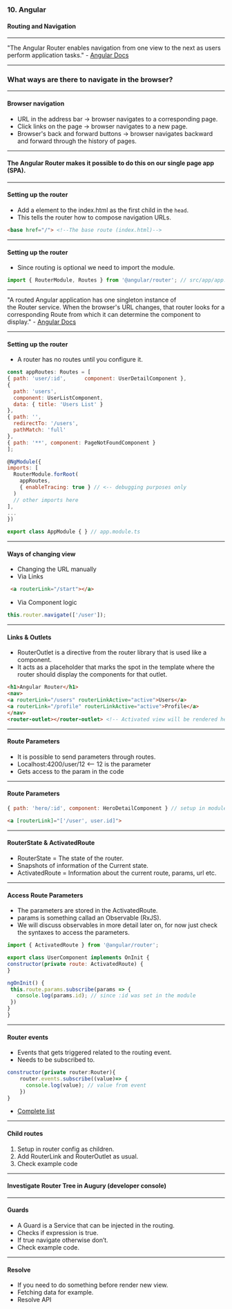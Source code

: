 ### 10. Angular
#### Routing and Navigation


---

"The Angular Router enables navigation from one view to the next as users perform application tasks." - <a href="https://angular.io/guide/router" target="_blank">Angular Docs</a>


---

### What ways are there to navigate in the browser?


---


#### Browser navigation

* URL in the address bar -> browser navigates to a corresponding page.
* Click links on the page -> browser navigates to a new page.
* Browser's back and forward buttons -> browser navigates backward and forward through the history of pages.


---

#### The Angular Router makes it possible to do this on our single page app (SPA).


---

####  Setting up the router

* Add a <base> element to the index.html as the first child in the ```head```. 
* This tells the router how to compose navigation URLs.

```HTML
<base href="/"> <!--The base route (index.html)-->
```



---


####  Setting up the router

* Since routing is optional we need to import the module.

```JavaScript
import { RouterModule, Routes } from '@angular/router'; // src/app/app.module.ts
```


---

"A routed Angular application has one singleton instance of the Router service. When the browser's URL changes, that router looks for a corresponding Route from which it can determine the component to display." - <a href="https://angular.io/guide/router" target="_blank">Angular Docs</a>


---

#### Setting up the router

* A router has no routes until you configure it.

```JavaScript
const appRoutes: Routes = [
{ path: 'user/:id',      component: UserDetailComponent },
{
  path: 'users',
  component: UserListComponent,
  data: { title: 'Users List' }
},
{ path: '',
  redirectTo: '/users',
  pathMatch: 'full'
},
{ path: '**', component: PageNotFoundComponent }
];

@NgModule({
imports: [
  RouterModule.forRoot(
    appRoutes,
    { enableTracing: true } // <-- debugging purposes only
  )
  // other imports here
],
...
})

export class AppModule { } // app.module.ts
```


---


####  Ways of changing view
* Changing the URL manually
* Via Links

```HTML
 <a routerLink="/start"></a>
```

* Via Component logic
```JavaScript
this.router.navigate(['/user']);
```


---

#### Links & Outlets

* RouterOutlet is a directive from the router library that is used like a component. 
* It acts as a placeholder that marks the spot in the template where the router should display the components for that outlet.

```HTML
<h1>Angular Router</h1>
<nav>
<a routerLink="/users" routerLinkActive="active">Users</a>
<a routerLink="/profile" routerLinkActive="active">Profile</a>
</nav>
<router-outlet></router-outlet> <!-- Activated view will be rendered here -->
```


---

#### Route Parameters

* It is possible to send parameters through routes.
* Localhost:4200/user/12 <— 12 is the parameter
* Gets access to the param in the code


---

#### Route Parameters

```JavaScript
{ path: 'hero/:id', component: HeroDetailComponent } // setup in module
```

```HTML
<a [routerLink]="['/user', user.id]">
```


---

#### RouterState & ActivatedRoute

* RouterState = The state of the router.
* Snapshots of information of the Current state.
* ActivatedRoute = Information about the current route, params, url etc.


---

#### Access Route Parameters

* The parameters are stored in the ActivatedRoute.
* params is something callad an Observable (RxJS).
* We will discuss observables in more detail later on, for now just check the syntaxes to access the parameters.


```JavaScript
import { ActivatedRoute } from '@angular/router';

export class UserComponent implements OnInit {
constructor(private route: ActivatedRoute) {
}

ngOnInit() {
 this.route.params.subscribe(params => {
   console.log(params.id); // since :id was set in the module
 })
}
}
```


---

####  Router events
* Events that gets triggered related to the routing event.
* Needs to be subscribed to.

```JavaScript
constructor(private router:Router){
    router.events.subscribe((value)=> {
      console.log(value); // value from event
    })
}
```
* [Complete list](https://angular.io/guide/router)


---

#### Child routes

1. Setup in router config as children.
1. Add RouterLink and RouterOutlet as usual.
1. Check example code


---

#### Investigate Router Tree in Augury (developer console)


---

#### Guards

* A Guard is a Service that can be injected in the routing.
* Checks if expression is true.
* If true navigate otherwise don’t.
* Check example code.


---

#### Resolve

* If you need to do something before render new view.
* Fetching data for example.
* <a href="https://angular.io/api/router/Resolve"></a>Resolve API